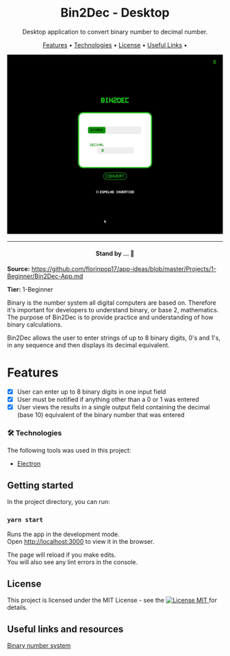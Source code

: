 <h1 align="center">
<br>
  Bin2Dec - Desktop
</h1>

<p align="center">Desktop application to convert binary number to decimal number.</p>

<p align="center">
 <a href="#-features">Features</a> •
 <a href="#-tech">Technologies</a> • 
 <a href="#-license">License</a> • 
 <a href="#-license">Useful Links</a> • 
</p>

<p align="center">
  <img src="src/assets/readme/bin2dec-desktop.gif"/>
</p>

<hr />

<h4 align="center"> 
	Stand by ...  🚧
</h4> 

**Source:** https://github.com/florinpop17/app-ideas/blob/master/Projects/1-Beginner/Bin2Dec-App.md

**Tier:** 1-Beginner

Binary is the number system all digital computers are based on.
Therefore it's important for developers to understand binary, or base 2,
mathematics. The purpose of Bin2Dec is to provide practice and
understanding of how binary calculations.

Bin2Dec allows the user to enter strings of up to 8 binary digits, 0's
and 1's, in any sequence and then displays its decimal equivalent.

# Features <a id="-features"></a>

-   [x] User can enter up to 8 binary digits in one input field
-   [x] User must be notified if anything other than a 0 or 1 was entered
-   [x] User views the results in a single output field containing the decimal (base 10) equivalent of the binary number that was entered

### 🛠 Technologies <a id="-tech"></a>

The following tools was used in this project:
- [Electron](https://www.electronjs.org/)

## Getting started <a id="-start"></a>

In the project directory, you can run:

### `yarn start`

Runs the app in the development mode.<br />
Open [http://localhost:3000](http://localhost:3000) to view it in the browser.

The page will reload if you make edits.<br />
You will also see any lint errors in the console.

## License <a id="-license"></a>

<p>
	This project is licensed under the MIT License - see the  
  <a href="LICENSE">
    <img src="https://img.shields.io/badge/License-MIT-blue.svg" alt="License MIT">
  </a>
	for details.
</p>

## Useful links and resources <a id="-links"></a>

[Binary number system](https://en.wikipedia.org/wiki/Binary_number)

